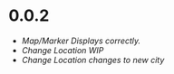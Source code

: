 # 0.0.2

- _Map/Marker Displays correctly._
- _Change Location WIP_
- _Change Location changes to new city_
